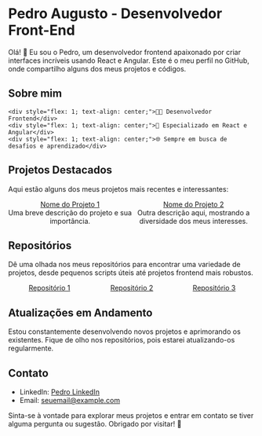 # Pedro Augusto - Desenvolvedor Front-End

Olá! 👋 Eu sou o Pedro, um desenvolvedor frontend apaixonado por criar interfaces incríveis usando React e Angular. Este é o meu perfil no GitHub, onde compartilho alguns dos meus projetos e códigos.

## Sobre mim


    <div style="flex: 1; text-align: center;">👨‍💻 Desenvolvedor Frontend</div>
    <div style="flex: 1; text-align: center;">🚀 Especializado em React e Angular</div>
    <div style="flex: 1; text-align: center;">🌐 Sempre em busca de desafios e aprendizado</div>

## Projetos Destacados

Aqui estão alguns dos meus projetos mais recentes e interessantes:

<div style="display:flex; align-items:center; justify-content: space-between;">
    <div style="flex: 1; text-align: center;"><a href="link_do_projeto_1">Nome do Projeto 1</a><br/>Uma breve descrição do projeto e sua importância.</div>
    <div style="flex: 1; text-align: center;"><a href="link_do_projeto_2">Nome do Projeto 2</a><br/>Outra descrição aqui, mostrando a diversidade dos meus interesses.</div>
</div>

## Repositórios

Dê uma olhada nos meus repositórios para encontrar uma variedade de projetos, desde pequenos scripts úteis até projetos frontend mais robustos.

<div style="display:flex; align-items:center; justify-content: space-between;">
    <div style="flex: 1; text-align: center;"><a href="link_do_repositorio_1">Repositório 1</a></div>
    <div style="flex: 1; text-align: center;"><a href="link_do_repositorio_2">Repositório 2</a></div>
    <div style="flex: 1; text-align: center;"><a href="link_do_repositorio_3">Repositório 3</a></div>
</div>

## Atualizações em Andamento

Estou constantemente desenvolvendo novos projetos e aprimorando os existentes. Fique de olho nos repositórios, pois estarei atualizando-os regularmente.

## Contato

- LinkedIn: [Pedro LinkedIn](link_do_linkedin)
- Email: seuemail@example.com

Sinta-se à vontade para explorar meus projetos e entrar em contato se tiver alguma pergunta ou sugestão. Obrigado por visitar! 🚀
